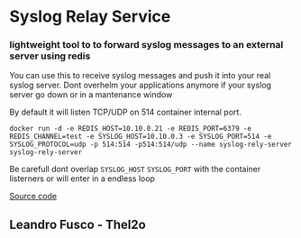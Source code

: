 # Syslog Relay Service 

### lightweight tool to to forward syslog messages to an external server using redis

You can use this to receive syslog messages and push it into your real syslog server. Dont overhelm your applications anymore if your syslog server go down or in a mantenance window

By default it will listen TCP/UDP on 514 container internal port.

```
docker run -d -e REDIS_HOST=10.10.0.21 -e REDIS_PORT=6379 -e REDIS_CHANNEL=test -e SYSLOG_HOST=10.10.0.3 -e SYSLOG_PORT=514 -e SYSLOG_PROTOCOL=udp -p 514:514 -p514:514/udp --name syslog-rely-server syslog-rely-server
```

Be carefull dont overlap `SYSLOG_HOST` `SYSLOG_PORT` with the container listerners or will enter in a endless loop


[Source code](https://github.com/leandrofus/syslogToRedis)
## Leandro Fusco - Thel2o